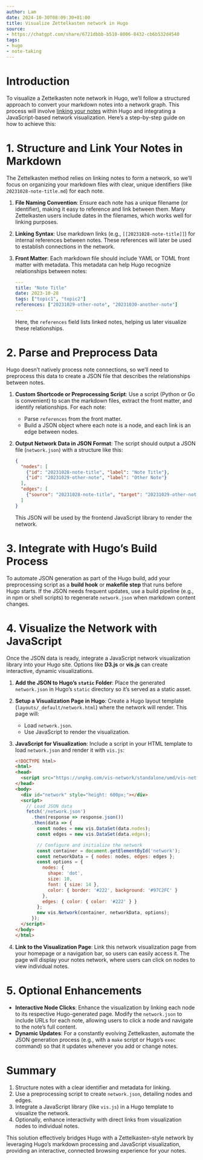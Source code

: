 ```yaml
---
author: Lam
date: 2024-10-30T08:09:30+01:00
title: Visualize Zettelkasten network in Hugo
source:
- https://chatgpt.com/share/6721dbbb-b510-8006-8432-cb6b532d4540
tags:
- hugo
- note-taking
---
```


# Introduction

To visualize a Zettelkasten note network in Hugo, we’ll follow a structured approach to convert your markdown notes into a network graph. This process will involve [linking your notes](Resources/read-zettelkasten-link-using-python.md) within Hugo and integrating a JavaScript-based network visualization. Here’s a step-by-step guide on how to achieve this:

# 1. Structure and Link Your Notes in Markdown

The Zettelkasten method relies on linking notes to form a network, so we’ll focus on organizing your markdown files with clear, unique identifiers (like `20231028-note-title.md`) for each note. 

1. **File Naming Convention**: Ensure each note has a unique filename (or identifier), making it easy to reference and link between them. Many Zettelkasten users include dates in the filenames, which works well for linking purposes.
   
2. **Linking Syntax**: Use markdown links (e.g., `[[20231028-note-title]]`) for internal references between notes. These references will later be used to establish connections in the network.

3. **Front Matter**: Each markdown file should include YAML or TOML front matter with metadata. This metadata can help Hugo recognize relationships between notes:
    ```yaml
    ---
    title: "Note Title"
    date: 2023-10-28
    tags: ["topic1", "topic2"]
    references: ["20231029-other-note", "20231030-another-note"]
    ---
    ```
   Here, the `references` field lists linked notes, helping us later visualize these relationships.

# 2. Parse and Preprocess Data

Hugo doesn’t natively process note connections, so we’ll need to preprocess this data to create a JSON file that describes the relationships between notes.

1. **Custom Shortcode or Preprocessing Script**: Use a script (Python or Go is convenient) to scan the markdown files, extract the front matter, and identify relationships. For each note:
   - Parse `references` from the front matter.
   - Build a JSON object where each note is a node, and each link is an edge between nodes.

2. **Output Network Data in JSON Format**:
   The script should output a JSON file (`network.json`) with a structure like this:
    ```json
    {
      "nodes": [
        {"id": "20231028-note-title", "label": "Note Title"},
        {"id": "20231029-other-note", "label": "Other Note"}
      ],
      "edges": [
        {"source": "20231028-note-title", "target": "20231029-other-note"}
      ]
    }
    ```
   This JSON will be used by the frontend JavaScript library to render the network.

# 3. Integrate with Hugo’s Build Process

To automate JSON generation as part of the Hugo build, add your preprocessing script as a **build hook** or **makefile step** that runs before Hugo starts. If the JSON needs frequent updates, use a build pipeline (e.g., in npm or shell scripts) to regenerate `network.json` when markdown content changes.

# 4. Visualize the Network with JavaScript

Once the JSON data is ready, integrate a JavaScript network visualization library into your Hugo site. Options like **D3.js** or **vis.js** can create interactive, dynamic visualizations.

1. **Add the JSON to Hugo’s `static` Folder**: Place the generated `network.json` in Hugo’s `static` directory so it’s served as a static asset.
   
2. **Setup a Visualization Page in Hugo**:
   Create a Hugo layout template (`layouts/_default/network.html`) where the network will render. This page will:
   - Load `network.json`.
   - Use JavaScript to render the visualization.

3. **JavaScript for Visualization**:
   Include a script in your HTML template to load `network.json` and render it with `vis.js`:
    ```html
    <!DOCTYPE html>
    <html>
    <head>
      <script src="https://unpkg.com/vis-network/standalone/umd/vis-network.min.js"></script>
    </head>
    <body>
      <div id="network" style="height: 600px;"></div>
      <script>
        // Load JSON data
        fetch('/network.json')
          .then(response => response.json())
          .then(data => {
            const nodes = new vis.DataSet(data.nodes);
            const edges = new vis.DataSet(data.edges);

            // Configure and initialize the network
            const container = document.getElementById('network');
            const networkData = { nodes: nodes, edges: edges };
            const options = {
              nodes: {
                shape: 'dot',
                size: 10,
                font: { size: 14 },
                color: { border: '#222', background: '#97C2FC' }
              },
              edges: { color: { color: '#222' } }
            };
            new vis.Network(container, networkData, options);
          });
      </script>
    </body>
    </html>
    ```

4. **Link to the Visualization Page**:
   Link this network visualization page from your homepage or a navigation bar, so users can easily access it. The page will display your notes network, where users can click on nodes to view individual notes.

# 5. Optional Enhancements

- **Interactive Node Clicks**: Enhance the visualization by linking each node to its respective Hugo-generated page. Modify the `network.json` to include URLs for each note, allowing users to click a node and navigate to the note’s full content.
- **Dynamic Updates**: For a constantly evolving Zettelkasten, automate the JSON generation process (e.g., with a `make` script or Hugo’s `exec` command) so that it updates whenever you add or change notes.

# Summary

1. Structure notes with a clear identifier and metadata for linking.
2. Use a preprocessing script to create `network.json`, detailing nodes and edges.
3. Integrate a JavaScript library (like `vis.js`) in a Hugo template to visualize the network.
4. Optionally, enhance interactivity with direct links from visualization nodes to individual notes.

This solution effectively bridges Hugo with a Zettelkasten-style network by leveraging Hugo’s markdown processing and JavaScript visualization, providing an interactive, connected browsing experience for your notes.
